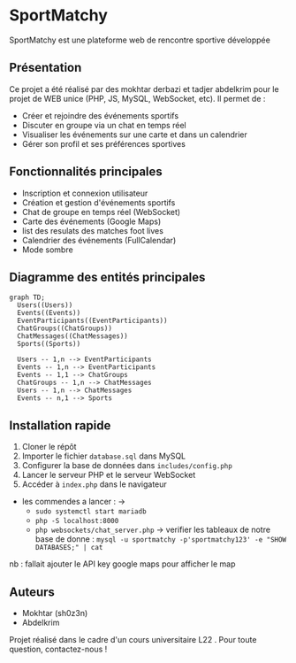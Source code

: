 # SportMatchy

SportMatchy est une plateforme web de rencontre sportive développée 

## Présentation

Ce projet a été réalisé par des mokhtar derbazi et tadjer abdelkrim pour le projet de WEB unice (PHP, JS, MySQL, WebSocket, etc). Il permet de :
- Créer et rejoindre des événements sportifs
- Discuter en groupe via un chat en temps réel
- Visualiser les événements sur une carte et dans un calendrier
- Gérer son profil et ses préférences sportives

<!-- **Remarque :** Ce projet n'est pas une application de production parfaite, mais une base pédagogique pour progresser en développement web. -->

## Fonctionnalités principales
- Inscription et connexion utilisateur
- Création et gestion d'événements sportifs
- Chat de groupe en temps réel (WebSocket)
- Carte des événements (Google Maps)
- list des resulats des matches foot lives
- Calendrier des événements (FullCalendar)
- Mode sombre

## Diagramme des entités principales

```mermaid
graph TD;
  Users((Users))
  Events((Events))
  EventParticipants((EventParticipants))
  ChatGroups((ChatGroups))
  ChatMessages((ChatMessages))
  Sports((Sports))

  Users -- 1,n --> EventParticipants
  Events -- 1,n --> EventParticipants
  Events -- 1,1 --> ChatGroups
  ChatGroups -- 1,n --> ChatMessages
  Users -- 1,n --> ChatMessages
  Events -- n,1 --> Sports
```

## Installation rapide

1. Cloner le répôt
2. Importer le fichier `database.sql` dans MySQL
3. Configurer la base de données dans `includes/config.php`
4. Lancer le serveur PHP et le serveur WebSocket
5. Accéder à `index.php` dans le navigateur

* les commendes a lancer : -> 
  - ```sudo systemctl start mariadb```
  - ```php -S localhost:8000```
  - ```php websockets/chat_server.php```
  -> verifier les tableaux de notre base de donne  : ```mysql -u sportmatchy -p'sportmatchy123' -e "SHOW DATABASES;" | cat```

nb : fallait ajouter le API key google maps pour afficher le map 

## Auteurs
- Mokhtar (sh0z3n)
- Abdelkrim

Projet réalisé dans le cadre d'un cours universitaire L22 . Pour toute question, contactez-nous !
